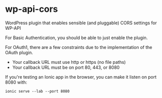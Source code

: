 # wp-api-cors
WordPress plugin that enables sensible (and pluggable) CORS settings for WP-API

For Basic Authentication, you should be able to just enable the plugin.

For OAuth1, there are a few constraints due to the implementation of the OAuth plugin.

* Your callback URL must use http or https (no file paths)
* Your callback URL must be on port 80, 443, or 8080

If you're testing an Ionic app in the browser, you can make it listen on port 8080 with:

`ionic serve --lab --port 8080`
